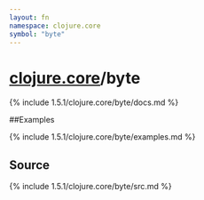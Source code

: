 ```yaml
---
layout: fn
namespace: clojure.core
symbol: "byte"
---
```


# [clojure.core](../)/byte

{% include 1.5.1/clojure.core/byte/docs.md %}

##Examples

{% include 1.5.1/clojure.core/byte/examples.md %}
## Source
{% include 1.5.1/clojure.core/byte/src.md %}

